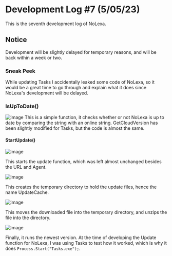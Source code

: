 # Development Log #7 (5/05/23)
This is the seventh development log of NoLexa.


## Notice
Development will be slightly delayed for temporary reasons, and will be back within a week or two.


### Sneak Peek
While updating Tasks I accidentally leaked some code of NoLexa, so it would be a great time to go through and explain what it does since NoLexa's development will be delayed.


### IsUpToDate()
![image](https://github.com/byronbytes/NoLexa/assets/53088136/261b290b-a118-480f-8e23-b7e3baabd0b0)
This is a simple function, it checks whether or not NoLexa is up to date by comparing the string with an online string. GetCloudVersion has been slightly modified for Tasks, but the code is almost the same.

#### StartUpdate()
![image](https://github.com/byronbytes/NoLexa/assets/53088136/ecfecb29-6d41-47ef-a0a8-ae6072807b90)


This starts the update function, which was left almost unchanged besides the URL and Agent.


![image](https://github.com/byronbytes/NoLexa/assets/53088136/ce674ea8-0238-404e-9e1c-fff82f79bc6a)


This creates the temporary directory to hold the update files, hence the name UpdateCache.


![image](https://github.com/byronbytes/NoLexa/assets/53088136/38e82dd9-c87a-4a38-ac7e-2b71b8dc079f)


This moves the downloaded file into the temporary directory, and unzips the file into the directory.


![image](https://github.com/byronbytes/NoLexa/assets/53088136/a2b67f62-18c1-4285-9846-38bad11a2548)


Finally, it runs the newest version. At the time of developing the Update function for NoLexa, I was using Tasks to test how it worked, which is why it does `Process.Start("Tasks.exe");`.
